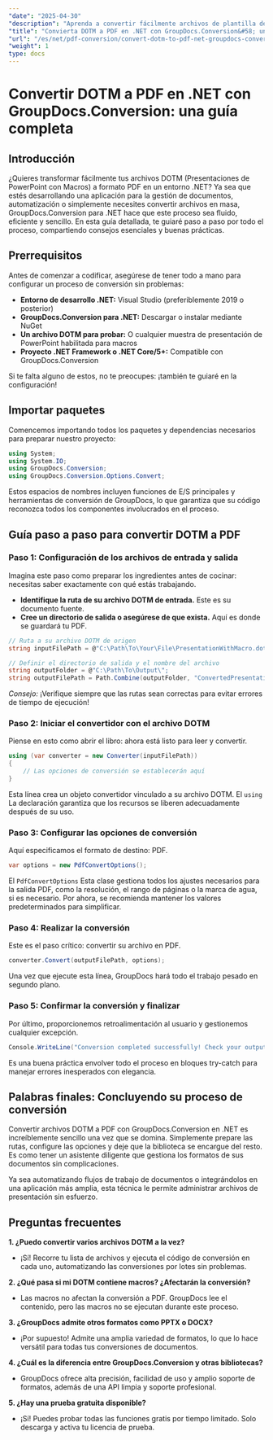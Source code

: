 ```yaml
---
"date": "2025-04-30"
"description": "Aprenda a convertir fácilmente archivos de plantilla de Microsoft Word (.dotm) a PDF con la potente biblioteca GroupDocs.Conversion para .NET. Optimice la gestión de documentos."
"title": "Convierta DOTM a PDF en .NET con GroupDocs.Conversion&#58; una guía completa"
"url": "/es/net/pdf-conversion/convert-dotm-to-pdf-net-groupdocs-conversion/"
"weight": 1
type: docs
---
```

# Convertir DOTM a PDF en .NET con GroupDocs.Conversion: una guía completa

## Introducción

¿Quieres transformar fácilmente tus archivos DOTM (Presentaciones de PowerPoint con Macros) a formato PDF en un entorno .NET? Ya sea que estés desarrollando una aplicación para la gestión de documentos, automatización o simplemente necesites convertir archivos en masa, GroupDocs.Conversion para .NET hace que este proceso sea fluido, eficiente y sencillo. En esta guía detallada, te guiaré paso a paso por todo el proceso, compartiendo consejos esenciales y buenas prácticas.

## Prerrequisitos

Antes de comenzar a codificar, asegúrese de tener todo a mano para configurar un proceso de conversión sin problemas:

- **Entorno de desarrollo .NET:** Visual Studio (preferiblemente 2019 o posterior)
- **GroupDocs.Conversion para .NET:** Descargar o instalar mediante NuGet
- **Un archivo DOTM para probar:** O cualquier muestra de presentación de PowerPoint habilitada para macros
- **Proyecto .NET Framework o .NET Core/5+:** Compatible con GroupDocs.Conversion

Si te falta alguno de estos, no te preocupes: ¡también te guiaré en la configuración!


## Importar paquetes

Comencemos importando todos los paquetes y dependencias necesarios para preparar nuestro proyecto:

```csharp
using System;
using System.IO;
using GroupDocs.Conversion;
using GroupDocs.Conversion.Options.Convert;
```

Estos espacios de nombres incluyen funciones de E/S principales y herramientas de conversión de GroupDocs, lo que garantiza que su código reconozca todos los componentes involucrados en el proceso.


## Guía paso a paso para convertir DOTM a PDF

### Paso 1: Configuración de los archivos de entrada y salida

Imagina este paso como preparar los ingredientes antes de cocinar: necesitas saber exactamente con qué estás trabajando.

- **Identifique la ruta de su archivo DOTM de entrada.** Este es su documento fuente.
- **Cree un directorio de salida o asegúrese de que exista.** Aquí es donde se guardará tu PDF.

```csharp
// Ruta a su archivo DOTM de origen
string inputFilePath = @"C:\Path\To\Your\File\PresentationWithMacro.dotm";

// Definir el directorio de salida y el nombre del archivo
string outputFolder = @"C:\Path\To\Output\";
string outputFilePath = Path.Combine(outputFolder, "ConvertedPresentation.pdf");
```

*Consejo:* ¡Verifique siempre que las rutas sean correctas para evitar errores de tiempo de ejecución!

### Paso 2: Iniciar el convertidor con el archivo DOTM

Piense en esto como abrir el libro: ahora está listo para leer y convertir.

```csharp
using (var converter = new Converter(inputFilePath))
{
    // Las opciones de conversión se establecerán aquí
}
```

Esta línea crea un objeto convertidor vinculado a su archivo DOTM. El `using` La declaración garantiza que los recursos se liberen adecuadamente después de su uso.

### Paso 3: Configurar las opciones de conversión

Aquí especificamos el formato de destino: PDF.

```csharp
var options = new PdfConvertOptions();
```

El `PdfConvertOptions` Esta clase gestiona todos los ajustes necesarios para la salida PDF, como la resolución, el rango de páginas o la marca de agua, si es necesario. Por ahora, se recomienda mantener los valores predeterminados para simplificar.

### Paso 4: Realizar la conversión

Este es el paso crítico: convertir su archivo en PDF.

```csharp
converter.Convert(outputFilePath, options);
```

Una vez que ejecute esta línea, GroupDocs hará todo el trabajo pesado en segundo plano.

### Paso 5: Confirmar la conversión y finalizar

Por último, proporcionemos retroalimentación al usuario y gestionemos cualquier excepción.

```csharp
Console.WriteLine("Conversion completed successfully! Check your output at: " + outputFilePath);
```

Es una buena práctica envolver todo el proceso en bloques try-catch para manejar errores inesperados con elegancia.


## Palabras finales: Concluyendo su proceso de conversión

Convertir archivos DOTM a PDF con GroupDocs.Conversion en .NET es increíblemente sencillo una vez que se domina. Simplemente prepare las rutas, configure las opciones y deje que la biblioteca se encargue del resto. Es como tener un asistente diligente que gestiona los formatos de sus documentos sin complicaciones.

Ya sea automatizando flujos de trabajo de documentos o integrándolos en una aplicación más amplia, esta técnica le permite administrar archivos de presentación sin esfuerzo.


## Preguntas frecuentes

**1. ¿Puedo convertir varios archivos DOTM a la vez?**  
- ¡Sí! Recorre tu lista de archivos y ejecuta el código de conversión en cada uno, automatizando las conversiones por lotes sin problemas.

**2. ¿Qué pasa si mi DOTM contiene macros? ¿Afectarán la conversión?**  
- Las macros no afectan la conversión a PDF. GroupDocs lee el contenido, pero las macros no se ejecutan durante este proceso.

**3. ¿GroupDocs admite otros formatos como PPTX o DOCX?**  
- ¡Por supuesto! Admite una amplia variedad de formatos, lo que lo hace versátil para todas tus conversiones de documentos.

**4. ¿Cuál es la diferencia entre GroupDocs.Conversion y otras bibliotecas?**  
- GroupDocs ofrece alta precisión, facilidad de uso y amplio soporte de formatos, además de una API limpia y soporte profesional.

**5. ¿Hay una prueba gratuita disponible?**  
- ¡Sí! Puedes probar todas las funciones gratis por tiempo limitado. Solo descarga y activa tu licencia de prueba.